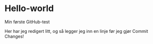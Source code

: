 # Hello-world
Min første GitHub-test

Her har jeg redigert litt, og så
legger jeg inn en linje før jeg gjør Commit Changes!
